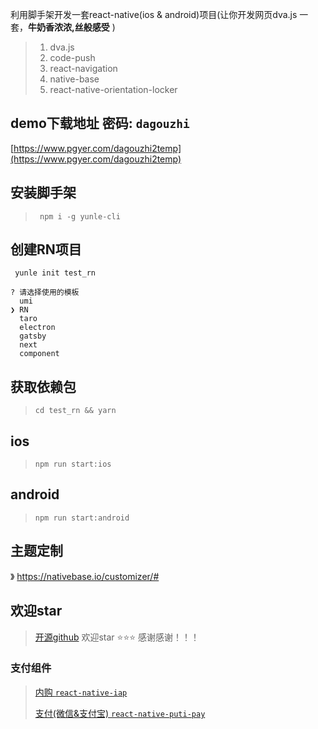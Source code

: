 利用脚手架开发一套react-native(ios & android)项目(让你开发网页dva.js 一套，**牛奶香浓浓,丝般感受** )
> 1. dva.js
> 2. code-push
> 3. react-navigation
> 4. native-base
> 5. react-native-orientation-locker

## demo下载地址 密码: `dagouzhi`
[https://www.pgyer.com/dagouzhi2temp](https://www.pgyer.com/dagouzhi2temp)


## 安装脚手架
> ` npm i -g yunle-cli`

## 创建RN项目
```
 yunle init test_rn

? 请选择使用的模板
  umi
❯ RN
  taro
  electron
  gatsby
  next
  component

```
## 获取依赖包
> `cd test_rn && yarn`

## ios
> `npm run start:ios`

## android
> `npm run start:android`
>

## 主题定制
》 https://nativebase.io/customizer/#

## 欢迎star
> [开源github](https://github.com/YunLe-CLI/yunle-template-RN) 欢迎star ⭐⭐⭐ 感谢感谢！！！
>

### 支付组件
> [内购 `react-native-iap`](https://github.com/dooboolab/react-native-iap)
>
> [支付(微信&支付宝) `react-native-puti-pay`](https://github.com/puti94/react-native-puti-pay)
>